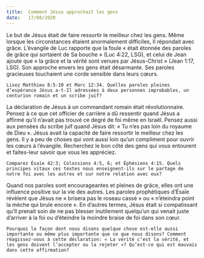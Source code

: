 ```yaml
---
title:  Comment Jésus approchait les gens
date:   17/08/2020
---
```


Le but de Jésus était de faire ressortir le meilleur chez les gens. Même lorsque les circonstances étaient anormalement difficiles, Il répondait avec grâce. L’évangile de Luc rapporte que la foule « était étonnée des paroles de grâce qui sortaient de Sa bouche » (Luc 4:22, LSG), et celui de Jean ajoute que « la grâce et la vérité sont venues par Jésus-Christ » (Jean 1:17, LSG). Son approche envers les gens était désarmante. Ses paroles gracieuses touchaient une corde sensible dans leurs cœurs.

`Lisez Matthieu 8:5-10 et Marc 12:34. Quelles paroles pleines d’espérance Jésus a-t-Il adressées à deux personnes improbables, un centurion romain et un scribe juif?`

La déclaration de Jésus à un commandant romain était révolutionnaire. Pensez à ce que cet officier de carrière a dû ressentir quand Jésus a affirmé qu’il n’avait pas trouvé ce degré de foi même en Israël. Pensez aussi aux pensées du scribe juif quand Jésus dit: « Tu n’es pas loin du royaume de Dieu ». Jésus avait la capacité de faire ressortir le meilleur chez les gens. Il y a peu de choses qui vont aussi loin qu’un compliment pour ouvrir les cœurs à l’évangile. Recherchez le bon côté des gens qui vous entourent et faites-leur savoir que vous les appréciez.

`Comparez Ésaïe 42:3; Colossiens 4:5, 6; et Éphésiens 4:15. Quels principes vitaux ces textes nous enseignent-ils sur le partage de notre foi avec les autres et sur notre relation avec eux?`

Quand nos paroles sont encourageantes et pleines de grâce, elles ont une influence positive sur la vie des autres. Les paroles prophétiques d’Ésaïe révèlent que Jésus ne « brisera pas le roseau cassé » ou « n’éteindra point la mèche qui brule encore ». En d’autres termes, Jésus était si compatissant qu’Il prenait soin de ne pas blesser inutilement quelqu’un qui venait juste d’arriver à la foi ou d’éteindre la moindre braise de foi dans son cœur.

`Pourquoi la façon dont nous disons quelque chose est-elle aussi importante ou même plus importante que ce que nous disons? Comment réagissez-vous à cette déclaration: « La vérité c’est la vérité, et les gens doivent l’accepter ou la rejeter »? Qu’est-ce qui est mauvais dans cette affirmation?`
